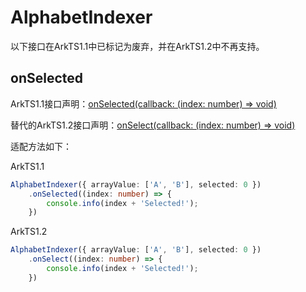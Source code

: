 # AlphabetIndexer

以下接口在ArkTS1.1中已标记为废弃，并在ArkTS1.2中不再支持。

## onSelected

ArkTS1.1接口声明：[onSelected(callback: (index: number) => void)](../reference/apis-arkui/arkui-ts/ts-container-alphabet-indexer.md#onselecteddeprecated)

替代的ArkTS1.2接口声明：[onSelect(callback: (index: number) => void)](../reference/apis-arkui/arkui-ts/ts-container-alphabet-indexer.md#onselect8)

适配方法如下：

ArkTS1.1

```ts
AlphabetIndexer({ arrayValue: ['A', 'B'], selected: 0 })
    .onSelected((index: number) => {
        console.info(index + 'Selected!');
    })
```

ArkTS1.2

```ts
AlphabetIndexer({ arrayValue: ['A', 'B'], selected: 0 })
    .onSelect((index: number) => {
        console.info(index + 'Selected!');
    })
```